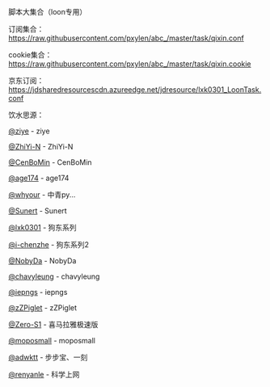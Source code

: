 脚本大集合（loon专用）

订阅集合：https://raw.githubusercontent.com/pxylen/abc_/master/task/qixin.conf

cookie集合：https://raw.githubusercontent.com/pxylen/abc_/master/task/qixin.cookie

京东订阅：https://jdsharedresourcescdn.azureedge.net/jdresource/lxk0301_LoonTask.conf




饮水思源：

[@ziye](https://github.com/ziye888/JavaScript) - ziye

[@ZhiYi-N](https://github.com/ZhiYi-N/Private-Script) - ZhiYi-N

[@CenBoMin](https://github.com/CenBoMin/GithubSync) - CenBoMin

[@age174](https://github.com/age174/-) - age174

[@whyour](https://github.com/whyour/hundun) - 中青py...

[@Sunert](https://github.com/Sunert/Scripts) - Sunert

[@lxk0301](https://gitee.com/lxk0301/projects) - 狗东系列

[@i-chenzhe](https://github.com/i-chenzhe/qx) - 狗东系列2

[@NobyDa](https://github.com/NobyDa/Script/tree/master) - NobyDa

[@chavyleung](https://github.com/chavyleung/scripts) - chavyleung

[@iepngs](https://github.com/iepngs/Script) - iepngs

[@zZPiglet](https://github.com/zZPiglet/Task/tree/master) - zZPiglet

[@Zero-S1](https://github.com/Zero-S1/xmly_speed) - 喜马拉雅极速版

[@moposmall](https://github.com/moposmall/Script) - moposmall

[@adwktt](https://github.com/adwktt/adwktt) - 步步宝、一刻

[@renyanle](https://github.com/renyanle/0401-1) - 科学上网
